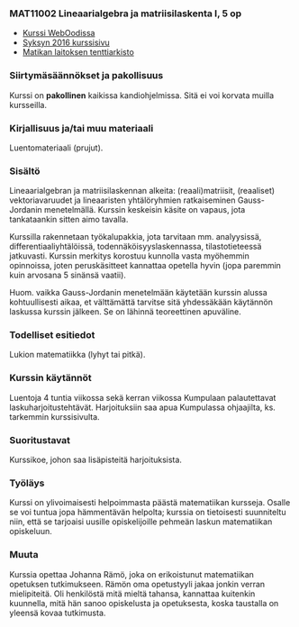 ### MAT11002 Lineaarialgebra ja matriisilaskenta I, 5 op 

* [Kurssi WebOodissa](https://weboodi.helsinki.fi/hy/opintjakstied.jsp?OpinKohd=117375394)
* [Syksyn 2016 kurssisivu](https://wiki.helsinki.fi/display/mathstatKurssit/Lineaarialgebra+ja+matriisilaskenta+I%2C+syksy+2016)
* [Matikan laitoksen tenttiarkisto](https://wiki.helsinki.fi/display/mathstatOpiskelu/Lineaarialgebra+ja+matriisilaskenta+I+arkisto)

### Siirtymäsäännökset ja pakollisuus

Kurssi on **pakollinen** kaikissa kandiohjelmissa. Sitä ei voi korvata muilla kursseilla.

### Kirjallisuus ja/tai muu materiaali

Luentomateriaali (prujut).

### Sisältö

Lineaarialgebran ja matriisilaskennan alkeita: (reaali)matriisit, (reaaliset) vektoriavaruudet ja lineaaristen yhtälöryhmien ratkaiseminen Gauss-Jordanin menetelmällä. Kurssin keskeisin käsite on vapaus, jota tankataankin sitten aimo tavalla.

Kurssilla rakennetaan työkalupakkia, jota tarvitaan mm. analyysissä, differentiaaliyhtälöissä, todennäköisyyslaskennassa, tilastotieteessä jatkuvasti. Kurssin merkitys korostuu kunnolla vasta myöhemmin opinnoissa, joten peruskäsitteet kannattaa opetella hyvin (jopa paremmin kuin arvosana 5 sinänsä vaatii).

Huom. vaikka Gauss-Jordanin menetelmään käytetään kurssin alussa kohtuullisesti aikaa, et välttämättä tarvitse sitä yhdessäkään käytännön laskussa kurssin jälkeen. Se on lähinnä teoreettinen apuväline.

### Todelliset esitiedot

Lukion matematiikka (lyhyt tai pitkä).

### Kurssin käytännöt

Luentoja 4 tuntia viikossa sekä kerran viikossa Kumpulaan palautettavat laskuharjoitustehtävät. Harjoituksiin saa apua Kumpulassa ohjaajilta, ks. tarkemmin kurssisivulta.

### Suoritustavat

Kurssikoe, johon saa lisäpisteitä harjoituksista.

### Työläys

Kurssi on ylivoimaisesti helpoimmasta päästä matematiikan kursseja. Osalle se voi tuntua jopa hämmentävän helpolta; kurssia on tietoisesti suunniteltu niin, että se tarjoaisi uusille opiskelijoille pehmeän laskun matematiikan opiskeluun.

### Muuta

Kurssia opettaa Johanna Rämö, joka on erikoistunut matematiikan opetuksen tutkimukseen. Rämön oma opetustyyli jakaa jonkin verran mielipiteitä. Oli henkilöstä mitä mieltä tahansa, kannattaa kuitenkin kuunnella, mitä hän sanoo opiskelusta ja opetuksesta, koska taustalla on yleensä kovaa tutkimusta.